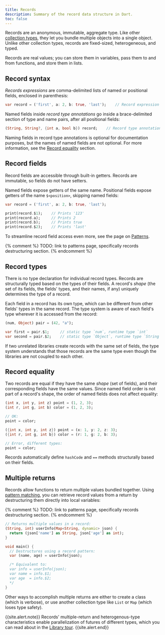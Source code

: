 ```yaml
---
title: Records
description: Summary of the record data structure in Dart.
toc: false
---
```


Records are an anonymous, immutable, aggregate type. Like other [collection types][], 
they let you bundle multiple objects into a single object. Unlike other collection 
types, records are fixed-sized, heterogeneous, and typed.

Records are real values; you can store them in variables, pass them to and from
functions, and store them in lists.

## Record syntax

_Records expressions_ are comma-delimited lists of named or positional fields,
enclosed in parenthesis:

```dart
var record = ('first', a: 2, b: true, 'last');    // Record expression
```

Named fields inside _record type annotations_ go inside a brace-delimited section
of type and name pairs, after all positional fields:

```dart
(String, String?, {int a, bool b}) record;    // Record type annotation
```
Naming fields in record type annotations is optional for documentation purposes,
but the names of named fields are not optional. For more information,
see the [Record equality](#record-equality) section.

## Record fields

Record fields are accessible through built-in getters. Records are immutable,
so fields do not have setters. 

Named fields expose getters of the same name. Positional fields expose getters
of the name `$<position>`, skipping named fields:

```dart
var record = ('first', a: 2, b: true, 'last');

print(record.$1);    // Prints '123'
print(record.a);     // Prints 2
print(record.b);     // Prints true
print(record.$2);    // Prints 'last'
```

To streamline record field access even more, see the page on [Patterns][].

{% comment %}
    TODO: link to patterns page, specifically records destructuring section.
{% endcomment %}

## Record types

There is no type declaration for individual record types. Records are structurally
typed based on the types of their fields. A record's _shape_ (the set of its fields,
the fields' types, and their names, if any) uniquely determines the type of a record. 

Each field in a record has its own type, which can be different from other
fields' types in the same record. The type system is aware of each
field's type wherever it is accessed from the record:

```dart
(num, Object) pair = (42, "a");

var first = pair.$1;     // static type `num`, runtime type `int`
var second = pair.$2;    // static type `Object`, runtime type `String`
```

If two unrelated libraries create records with the same set of fields,
the type system understands that those records are the same type even though the
libraries are not coupled to each other.

## Record equality

Two records are equal if they have the same _shape_ (set of fields),
and their corresponding fields have the same values.
Since named field order is not part of a record's shape, the order of named
fields does not affect equality:

```dart
(int x, int y, int z) point = (1, 2, 3);
(int r, int g, int b) color = (1, 2, 3);

// OK:
point = color;
```

```dart
({int x, int y, int z}) point = (x: 1, y: 2, z: 3);
({int r, int g, int b}) color = (r: 1, g: 2, b: 3);

// Error, different types:
point = color;
```

Records automatically define `hashCode` and `==` methods structurally based on
their fields.

## Multiple returns

Records allow functions to return multiple values bundled together. Using [pattern matching][], you can retrieve record values from a return by destructuring them directly into local variables:

{% comment %}
    TODO: link to patterns page, specifically records destructuring section.
{% endcomment %}

```dart
// Returns multiple values in a record:
(String, int) userInfo(Map<String, dynamic> json) {
  return (json['name'] as String, json['age'] as int);
}

void main() {
  // Destructures using a record pattern:
  var (name, age) = userInfo(json);

  /* Equivalent to:
  var info = userInfo(json);
  var name = info.$1;
  var age  = info.$2;
  */
}
```

Other ways to accomplish multiple returns are
either to create a class (which is verbose), or use
another collection type like `List` or `Map` (which loses type safety).

{{site.alert.note}}
  Records' multiple-return and heterogenous-type characteristics enable
  parallelization of futures of different types, which you can read about in the
  [Library tour][].
{{site.alert.end}}

[collection types]: /language/collections
[Patterns]: /language
[pattern matching]: /language
[Library tour]: /guides/libraries/library-tour#handling-errors-for-multiple-futures